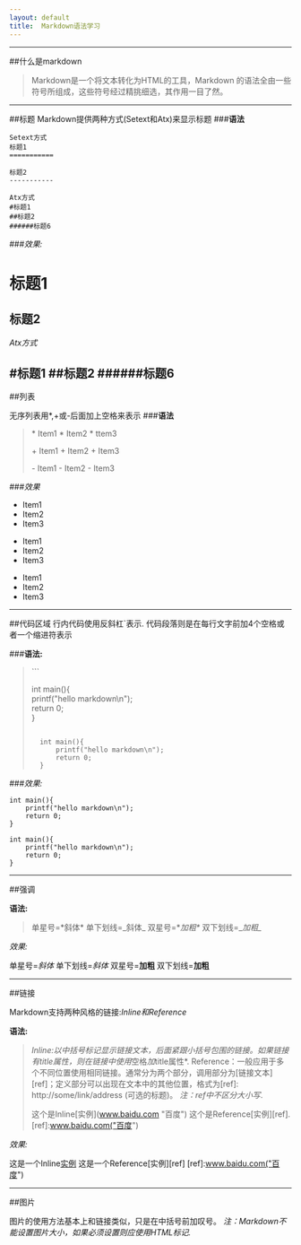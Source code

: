```yaml
---
layout: default
title:  Markdown语法学习
---
```

--------
##什么是markdown

>Markdown是一个将文本转化为HTML的工具，Markdown 的语法全由一些符号所组成，这些符号经过精挑细选，其作用一目了然。
--------
##标题
Markdown提供两种方式(Setext和Atx)来显示标题
###**语法**
>
    Setext方式
    标题1
    ===========

    标题2
    -----------

    Atx方式
    #标题1
    ##标题2
    ######标题6


###*效果:*

标题1
===========

标题2
-----------

*Atx方式*


#标题1
##标题2
######标题6
-----

##列表

无序列表用*,+或-后面加上空格来表示
###**语法**

>   
>\* Item1 
>\* Item2 
>\* ttem3 
>
>\+ Item1 
>\+ Item2 
>\+ Item3 
>   
>\- Item1 
>\- Item2 
>\- Item3 

###*效果*

* Item1
* Item2
* Item3

+ Item1
+ Item2
+ Item3

- Item1
- Item2
- Item3

---------
##代码区域
行内代码使用反斜杠\`表示.
代码段落则是在每行文字前加4个空格或者一个缩进符表示

###**语法:**

>\```
>
>int main(){  
>   printf("hello markdown\n");  
>   return 0;  
>} 
>
>```
>
>   int main(){ 
>       printf("hello markdown\n"); 
>       return 0; 
>   } 

###*效果:*

```
int main(){
    printf("hello markdown\n");
    return 0;
}
```

    int main(){
        printf("hello markdown\n");
        return 0;
    }

-------

##强调

**语法:**
>单星号=\*斜体\*
>单下划线=\_斜体\_
>双星号=\**加粗\**
>双下划线=\__加粗\__

*效果:*

单星号=*斜体*
单下划线=_斜体_
双星号=**加粗**
双下划线=__加粗__

----

##链接

Markdown支持两种风格的链接:*Inline和Reference*

**语法:**
>*Inline:以中括号标记显示链接文本，后面紧跟小括号包围的链接。如果链接有title属性，则在链接中使用*空格*加*title属性*.
>Reference：一般应用于多个不同位置使用相同链接。通常分为两个部分，调用部分为[链接文本][ref]；定义部分可以出现在文本中的其他位置，格式为[ref]: http://some/link/address (可选的标题)。
>*注：ref中不区分大小写*.
>
>这个是Inline\[实例\](www.baidu.com "百度")
>这个是Reference\[实例\]\[ref\].
>\[ref\]:www.baidu.com("百度")

*效果:*

这是一个Inline[实例](www.baidu.com "百度")
这是一个Reference[实例][ref]
[ref]:www.baidu.com("百度")

---

##图片

图片的使用方法基本上和链接类似，只是在中括号前加叹号。
*注：Markdown不能设置图片大小，如果必须设置则应使用HTML标记<img>.*





